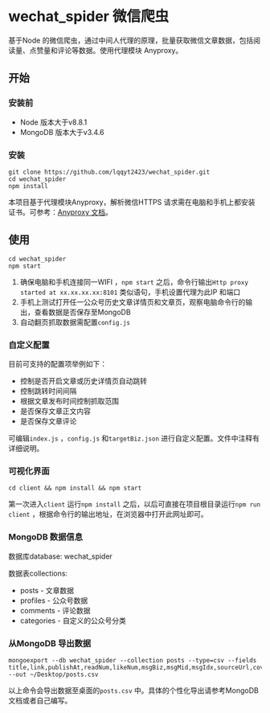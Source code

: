 # wechat_spider 微信爬虫

基于Node 的微信爬虫，通过中间人代理的原理，批量获取微信文章数据，包括阅读量、点赞量和评论等数据。使用代理模块 Anyproxy。

## 开始

### 安装前

- Node 版本大于v8.8.1
- MongoDB 版本大于v3.4.6

### 安装

```shell
git clone https://github.com/lqqyt2423/wechat_spider.git
cd wechat_spider
npm install
```

本项目基于代理模块Anyproxy，解析微信HTTPS 请求需在电脑和手机上都安装证书。可参考：[Anyproxy 文档](https://github.com/alibaba/anyproxy)。

## 使用

```shell
cd wechat_spider
npm start
```

1. 确保电脑和手机连接同一WIFI ，`npm start` 之后，命令行输出`Http proxy started at xx.xx.xx.xx:8101` 类似语句，手机设置代理为此IP 和端口
2. 手机上测试打开任一公众号历史文章详情页和文章页，观察电脑命令行的输出，查看数据是否保存至MongoDB
3. 自动翻页抓取数据需配置`config.js`

### 自定义配置

目前可支持的配置项举例如下：

- 控制是否开启文章或历史详情页自动跳转
- 控制跳转时间间隔
- 根据文章发布时间控制抓取范围
- 是否保存文章正文内容
- 是否保存文章评论

可编辑`index.js` ，`config.js` 和`targetBiz.json` 进行自定义配置。文件中注释有详细说明。

### 可视化界面

```shell
cd client && npm install && npm start
```

第一次进入`client` 运行`npm install` 之后，以后可直接在项目根目录运行`npm run client` ，根据命令行的输出地址，在浏览器中打开此网址即可。

### MongoDB 数据信息

数据库database: wechat_spider

数据表collections:

- posts - 文章数据
- profiles - 公众号数据
- comments - 评论数据
- categories - 自定义的公众号分类


### 从MongoDB 导出数据

```shell
mongoexport --db wechat_spider --collection posts --type=csv --fields title,link,publishAt,readNum,likeNum,msgBiz,msgMid,msgIdx,sourceUrl,cover,digest,isFail --out ~/Desktop/posts.csv
```

以上命令会导出数据至桌面的`posts.csv` 中。具体的个性化导出请参考MongoDB 文档或者自己编写。
